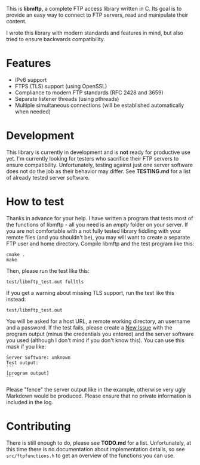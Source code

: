 This is **libmftp**, a complete FTP access library written in C. Its goal is to provide an easy way to connect to FTP servers, read and manipulate their content.

I wrote this library with modern standards and features in mind, but also tried to ensure backwards compatibility.

# Features
* IPv6 support
* FTPS (TLS) support (using OpenSSL)
* Compliance to modern FTP standards (RFC 2428 and 3659)
* Separate listener threads (using pthreads)
* Multiple simultaneous connections (will be established automatically when needed)

# Development
This library is currently in development and is **not** ready for productive use yet. I'm currently looking for testers who sacrifice their FTP servers to ensure compatibility. Unfortunately, testing against just one server software does not do the job as their behavior may differ. See **TESTING.md** for a list of already tested server software.

# How to test
Thanks in advance for your help. I have written a program that tests most of the functions of libmftp - all you need is an *empty* folder on your server. If you are not comfortable with a not fully tested library fiddling with your remote files (and you shouldn't be), you may will want to create a separate FTP user and home directory.
Compile libmftp and the test program like this:
```
cmake .
make
```
Then, please run the test like this:
```
test/libmftp_test.out fulltls
```
If you get a warning about missing TLS support, run the test like this instead:
```
test/libmftp_test.out
```
You will be asked for a host URL, a remote working directory, an username and a password.
If the test fails, please create a [New Issue](https://github.com/nkreipke/libmftp/issues/new) with the program output (minus the credentials you entered) and the server software you used (although I don't mind if you don't know this). You can use this mask if you like:

    Server Software: unknown
    Test output:
    ```
    [program output]
    ```

Please "fence" the server output like in the example, otherwise very ugly Markdown would be produced. Please ensure that no private information is included in the log.

# Contributing
There is still enough to do, please see **TODO.md** for a list. Unfortunately, at this time there is no documentation about implementation details, so see ```src/ftpfunctions.h``` to get an overview of the functions you can use.